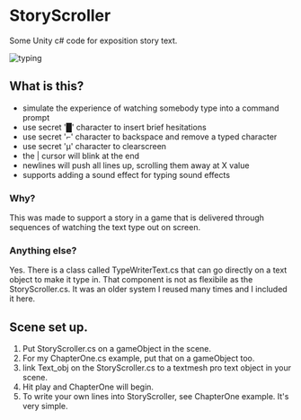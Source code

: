 # StoryScroller
Some Unity c# code for exposition story text.

![typing](https://user-images.githubusercontent.com/13487583/215347480-15e09883-4c24-4267-8925-62389635fead.gif)

## What is this?
* simulate the experience of watching somebody type into a command prompt
* use secret '█' character to insert brief hesitations
* use secret '⌐' character to backspace and remove a typed character
* use secret 'µ' character to clearscreen
* the | cursor will blink at the end
* newlines will push all lines up, scrolling them away at X value
* supports adding a sound effect for typing sound effects

### Why?
This was made to support a story in a game that is delivered through sequences of watching
the text type out on screen.

### Anything else?
Yes. There is a class called TypeWriterText.cs that can go directly on a text object to make it type in.
That component is not as flexibile as the StoryScroller.cs. It was an older system I reused many times and I included it here.

## Scene set up.
1. Put StoryScroller.cs on a gameObject in the scene.
2. For my ChapterOne.cs example, put that on a gameObject too.
3. link Text_obj on the StoryScroller.cs to a textmesh pro text object in your scene.
4. Hit play and ChapterOne will begin.
5. To write your own lines into StoryScroller, see ChapterOne example. It's very simple.



